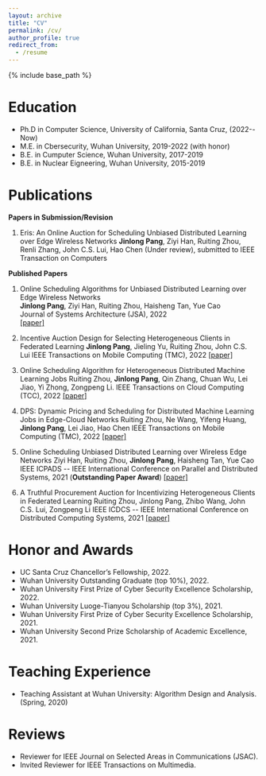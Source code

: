 ```yaml
---
layout: archive
title: "CV"
permalink: /cv/
author_profile: true
redirect_from:
  - /resume
---
```


{% include base_path %}

Education
======
* Ph.D in Computer Science, University of California, Santa Cruz, (2022--Now)
* M.E. in Cbersecurity, Wuhan University, 2019-2022 (with honor)
* B.E. in Cumputer Science, Wuhan University, 2017-2019
* B.E. in Nuclear Eigneering, Wuhan University, 2015-2019

Publications
=====
**Papers in Submission/Revision**
1. Eris: An Online Auction for Scheduling Unbiased Distributed Learning over Edge Wireless Networks
**Jinlong Pang**, Ziyi Han, Ruiting Zhou, Renli Zhang, John C.S. Lui, Hao Chen
(Under review), submitted to IEEE Transaction on Computers


**Published Papers**
1.  Online Scheduling Algorithms for Unbiased Distributed Learning over Edge Wireless Networks             
**Jinlong Pang**, Ziyi Han, Ruiting Zhou, Haisheng Tan, Yue Cao      
Journal of Systems Architecture (JSA), 2022           
[[paper]](https://www.sciencedirect.com/science/article/abs/pii/S1383762122001837)

2. Incentive Auction Design for Selecting Heterogeneous Clients in Federated Learning
**Jinlong Pang**, Jieling Yu, Ruiting Zhou, John C.S. Lui
IEEE Transactions on Mobile Computing (TMC), 2022
[[paper]](https://ieeexplore-ieee-org.oca.ucsc.edu/document/9795863)


3. Online Scheduling Algorithm for Heterogeneous Distributed Machine Learning Jobs
Ruiting Zhou, **Jinlong Pang**, Qin Zhang, Chuan Wu, Lei Jiao, Yi Zhong, Zongpeng Li.
IEEE Transactions on Cloud Computing (TCC), 2022
[[paper]](https://ieeexplore-ieee-org.oca.ucsc.edu/document/9682563)

4. DPS: Dynamic Pricing and Scheduling for Distributed Machine Learning Jobs in Edge-Cloud Networks
Ruiting Zhou, Ne Wang, Yifeng Huang, **Jinlong Pang**, Lei Jiao, Hao Chen
IEEE Transactions on Mobile Computing (TMC), 2022
[[paper]](https://scholar.google.com/scholar?hl=zh-CN&as_sdt=0%2C5&as_vis=1&q=DPS%3A+Dynamic+Pricing+and+Scheduling+for+Distributed+Machine+Learning+Jobs+in+Edge-Cloud+Networks&btnG=)

5. Online Scheduling Unbiased Distributed Learning over Wireless Edge Networks
Ziyi Han, Ruiting Zhou, **Jinlong Pang**, Haisheng Tan, Yue Cao
IEEE ICPADS -- IEEE International Conference on Parallel and Distributed Systems, 2021 (**Outstanding Paper Award**)
[[paper]](https://scholar.google.com/scholar?q=Online+Scheduling+Unbiased+Distributed+Learning+over+Wireless+Edge+Networks&hl=zh-CN&as_sdt=0&as_vis=1&oi=scholart)


6. A Truthful Procurement Auction for Incentivizing Heterogeneous Clients in Federated Learning
Ruiting Zhou, Jinlong Pang, Zhibo Wang, John C.S. Lui, Zongpeng Li
IEEE ICDCS -- IEEE International Conference on Distributed Computing Systems, 2021
[[paper]](https://ieeexplore-ieee-org.oca.ucsc.edu/document/9546466)


Honor and Awards
======
* UC Santa Cruz Chancellor’s Fellowship, 2022.
* Wuhan University Outstanding Graduate (top 10%), 2022.
* Wuhan University First Prize of Cyber Security Excellence Scholarship, 2022.
* Wuhan University Luoge-Tianyou Scholarship (top 3%), 2021.
* Wuhan University First Prize of Cyber Security Excellence Scholarship, 2021.
* Wuhan University Second Prize Scholarship of Academic Excellence, 2021.

 Teaching Experience
 ====
 * Teaching Assistant at Wuhan University: Algorithm Design and Analysis. (Spring, 2020)


Reviews
======
* Reviewer for IEEE Journal on Selected Areas in Communications (JSAC).
* Invited Reviewer for IEEE Transactions on Multimedia.
  




